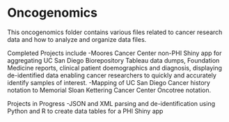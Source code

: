 # Oncogenomics

This oncogenomics folder contains various files related to cancer research data and how to analyze and organize data files. 

Completed Projects include
-Moores Cancer Center non-PHI Shiny app for aggregating UC San Diego Biorepository Tableau data dumps, Foundation Medicine reports, clinical patient doemographics and diagnosis, displaying de-identified data enabling cancer researchers to quickly and accurately identify samples of interest. 
-Mapping of UC San Diego Cancer history notation to Memorial Sloan Kettering Cancer Center Oncotree notation.

Projects in Progress
-JSON and XML parsing and de-identification using Python and R to create data tables for a PHI Shiny app

